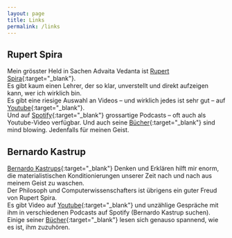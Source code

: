 ```yaml
---
layout: page
title: Links
permalink: /links
---
```


## Rupert Spira
Mein grösster Held in Sachen Advaita Vedanta ist [Rupert Spira](https://rupertspira.com){:target="_blank"}.  
Es gibt kaum einen Lehrer, der so klar, unverstellt und direkt aufzeigen kann, wer ich wirklich bin.  
Es gibt eine riesige Auswahl an Videos – und wirklich jedes ist sehr gut – auf [Youtube](https://www.youtube.com/@rupertspira){:target="_blank"}.  
Und auf [Spotify](https://open.spotify.com/show/3EdAaXLEeLeJD7yGxzDFDz?si=949f5c627c6e4c7d){:target="_blank"} grossartige Podcasts – oft auch als Youtube-Video verfügbar.
Und auch seine [Bücher](https://rupertspira.com/store){:target="_blank"} sind mind blowing. Jedenfalls für meinen Geist.

## Bernardo Kastrup
[Bernardo Kastrups](https://www.bernardokastrup.com){:target="_blank"} Denken und Erklären hilft mir enorm, die materialistischen Konditionierungen unserer Zeit nach und nach aus meinem Geist zu waschen.  
Der Philosoph und Computerwissenschafters ist übrigens ein guter Freud von Rupert Spira.  
Es gibt Video auf [Youtube](https://www.youtube.com/@bernardokastrup){:target="_blank"} und unzählige Gespräche mit ihm in verschiedenen Podcasts auf Spotify (Bernardo Kastrup suchen).  
Einige seiner [Bücher](https://www.johnhuntpublishing.com/iff-books/authors/bernardo-kastrup){:target="_blank"} lesen sich genauso spannend, wie es ist, ihm zuzuhören.